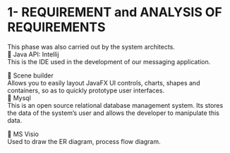 # 1- REQUIREMENT and ANALYSIS OF REQUIREMENTS

This phase was also carried out by the system architects.<br>
 Java API: Intellij <br>
This is the IDE used in the development of our messaging application.<br>

 Scene builder<br>
Allows you to easily layout JavaFX UI controls, charts, shapes and containers, so
as to quickly prototype user interfaces.<br>
 Mysql
<br>
This is an open source relational database management system. Its stores the
data of the system’s user and allows the developer to manipulate this data.<br>

 MS Visio<br>
Used to draw the ER diagram, process flow diagram.